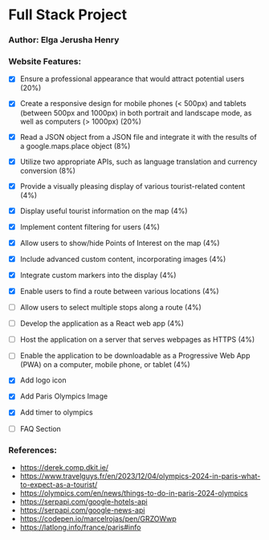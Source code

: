 # Full Stack Project

### Author: Elga Jerusha Henry

### Website Features:
 - [x] Ensure a professional appearance that would attract potential users (20%)
 - [x] Create a responsive design for mobile phones (< 500px) and tablets (between 500px and 1000px) in both portrait and landscape mode, as well as computers (> 1000px) (20%)
 - [x] Read a JSON object from a JSON file and integrate it with the results of a google.maps.place object (8%)
 - [x] Utilize two appropriate APIs, such as language translation and currency conversion (8%)
 - [x] Provide a visually pleasing display of various tourist-related content (4%)
 - [x] Display useful tourist information on the map (4%)
 - [x] Implement content filtering for users (4%)
 - [x] Allow users to show/hide Points of Interest on the map (4%)
 - [x] Include advanced custom content, incorporating images (4%)
 - [x] Integrate custom markers into the display (4%)
 - [x] Enable users to find a route between various locations (4%)
 - [ ] Allow users to select multiple stops along a route (4%)
 - [ ] Develop the application as a React web app (4%)
 - [ ] Host the application on a server that serves webpages as HTTPS (4%)
 - [ ] Enable the application to be downloadable as a Progressive Web App (PWA) on a computer, mobile phone, or tablet (4%)

- [x] Add logo icon
- [x] Add Paris Olympics Image
- [x] Add timer to olympics
- [ ] FAQ Section

### References:
- https://derek.comp.dkit.ie/
- https://www.travelguys.fr/en/2023/12/04/olympics-2024-in-paris-what-to-expect-as-a-tourist/
- https://olympics.com/en/news/things-to-do-in-paris-2024-olympics
- https://serpapi.com/google-hotels-api
- https://serpapi.com/google-news-api 
- https://codepen.io/marcelrojas/pen/GRZOWwp
- https://latlong.info/france/paris#info
